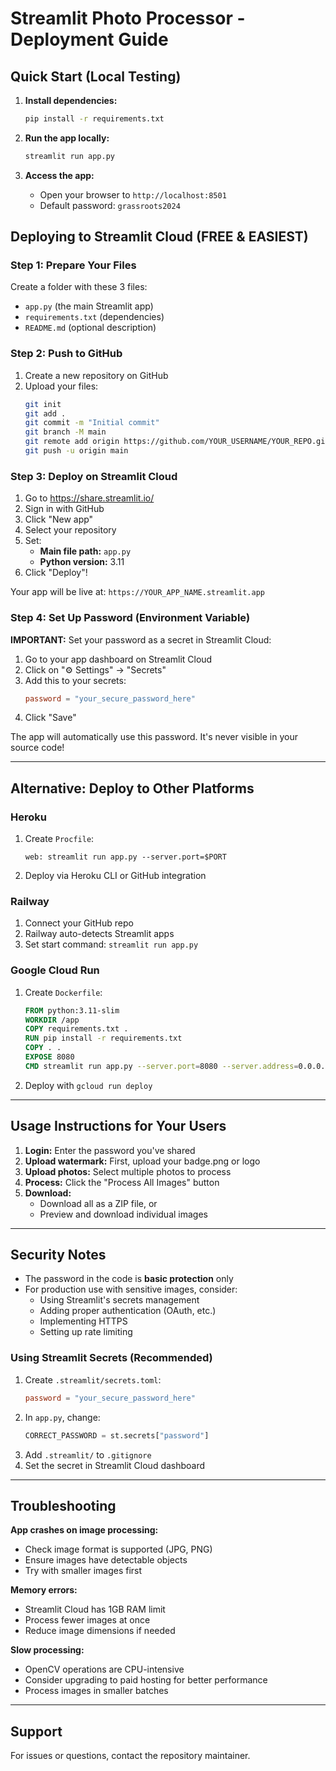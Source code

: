 # Streamlit Photo Processor - Deployment Guide

## Quick Start (Local Testing)

1. **Install dependencies:**
   ```bash
   pip install -r requirements.txt
   ```

2. **Run the app locally:**
   ```bash
   streamlit run app.py
   ```

3. **Access the app:**
   - Open your browser to `http://localhost:8501`
   - Default password: `grassroots2024`

## Deploying to Streamlit Cloud (FREE & EASIEST)

### Step 1: Prepare Your Files
Create a folder with these 3 files:
- `app.py` (the main Streamlit app)
- `requirements.txt` (dependencies)
- `README.md` (optional description)

### Step 2: Push to GitHub
1. Create a new repository on GitHub
2. Upload your files:
   ```bash
   git init
   git add .
   git commit -m "Initial commit"
   git branch -M main
   git remote add origin https://github.com/YOUR_USERNAME/YOUR_REPO.git
   git push -u origin main
   ```

### Step 3: Deploy on Streamlit Cloud
1. Go to https://share.streamlit.io/
2. Sign in with GitHub
3. Click "New app"
4. Select your repository
5. Set:
   - **Main file path:** `app.py`
   - **Python version:** 3.11
6. Click "Deploy"!

Your app will be live at: `https://YOUR_APP_NAME.streamlit.app`

### Step 4: Set Up Password (Environment Variable)
**IMPORTANT:** Set your password as a secret in Streamlit Cloud:

1. Go to your app dashboard on Streamlit Cloud
2. Click on "⚙️ Settings" → "Secrets"
3. Add this to your secrets:
   ```toml
   password = "your_secure_password_here"
   ```
4. Click "Save"

The app will automatically use this password. It's never visible in your source code!

---

## Alternative: Deploy to Other Platforms

### Heroku
1. Create `Procfile`:
   ```
   web: streamlit run app.py --server.port=$PORT
   ```
2. Deploy via Heroku CLI or GitHub integration

### Railway
1. Connect your GitHub repo
2. Railway auto-detects Streamlit apps
3. Set start command: `streamlit run app.py`

### Google Cloud Run
1. Create `Dockerfile`:
   ```dockerfile
   FROM python:3.11-slim
   WORKDIR /app
   COPY requirements.txt .
   RUN pip install -r requirements.txt
   COPY . .
   EXPOSE 8080
   CMD streamlit run app.py --server.port=8080 --server.address=0.0.0.0
   ```
2. Deploy with `gcloud run deploy`

---

## Usage Instructions for Your Users

1. **Login:** Enter the password you've shared
2. **Upload watermark:** First, upload your badge.png or logo
3. **Upload photos:** Select multiple photos to process
4. **Process:** Click the "Process All Images" button
5. **Download:** 
   - Download all as a ZIP file, or
   - Preview and download individual images

---

## Security Notes

- The password in the code is **basic protection** only
- For production use with sensitive images, consider:
  - Using Streamlit's secrets management
  - Adding proper authentication (OAuth, etc.)
  - Implementing HTTPS
  - Setting up rate limiting

### Using Streamlit Secrets (Recommended)
1. Create `.streamlit/secrets.toml`:
   ```toml
   password = "your_secure_password_here"
   ```
2. In `app.py`, change:
   ```python
   CORRECT_PASSWORD = st.secrets["password"]
   ```
3. Add `.streamlit/` to `.gitignore`
4. Set the secret in Streamlit Cloud dashboard

---

## Troubleshooting

**App crashes on image processing:**
- Check image format is supported (JPG, PNG)
- Ensure images have detectable objects
- Try with smaller images first

**Memory errors:**
- Streamlit Cloud has 1GB RAM limit
- Process fewer images at once
- Reduce image dimensions if needed

**Slow processing:**
- OpenCV operations are CPU-intensive
- Consider upgrading to paid hosting for better performance
- Process images in smaller batches

---

## Support

For issues or questions, contact the repository maintainer.